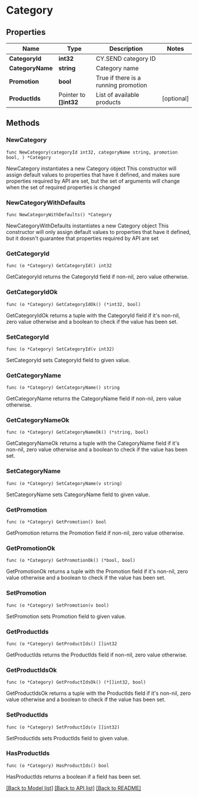 # Category

## Properties

Name | Type | Description | Notes
------------ | ------------- | ------------- | -------------
**CategoryId** | **int32** | CY.SEND category ID | 
**CategoryName** | **string** | Category name | 
**Promotion** | **bool** | True if there is a running promotion | 
**ProductIds** | Pointer to **[]int32** | List of available products | [optional] 

## Methods

### NewCategory

`func NewCategory(categoryId int32, categoryName string, promotion bool, ) *Category`

NewCategory instantiates a new Category object
This constructor will assign default values to properties that have it defined,
and makes sure properties required by API are set, but the set of arguments
will change when the set of required properties is changed

### NewCategoryWithDefaults

`func NewCategoryWithDefaults() *Category`

NewCategoryWithDefaults instantiates a new Category object
This constructor will only assign default values to properties that have it defined,
but it doesn't guarantee that properties required by API are set

### GetCategoryId

`func (o *Category) GetCategoryId() int32`

GetCategoryId returns the CategoryId field if non-nil, zero value otherwise.

### GetCategoryIdOk

`func (o *Category) GetCategoryIdOk() (*int32, bool)`

GetCategoryIdOk returns a tuple with the CategoryId field if it's non-nil, zero value otherwise
and a boolean to check if the value has been set.

### SetCategoryId

`func (o *Category) SetCategoryId(v int32)`

SetCategoryId sets CategoryId field to given value.


### GetCategoryName

`func (o *Category) GetCategoryName() string`

GetCategoryName returns the CategoryName field if non-nil, zero value otherwise.

### GetCategoryNameOk

`func (o *Category) GetCategoryNameOk() (*string, bool)`

GetCategoryNameOk returns a tuple with the CategoryName field if it's non-nil, zero value otherwise
and a boolean to check if the value has been set.

### SetCategoryName

`func (o *Category) SetCategoryName(v string)`

SetCategoryName sets CategoryName field to given value.


### GetPromotion

`func (o *Category) GetPromotion() bool`

GetPromotion returns the Promotion field if non-nil, zero value otherwise.

### GetPromotionOk

`func (o *Category) GetPromotionOk() (*bool, bool)`

GetPromotionOk returns a tuple with the Promotion field if it's non-nil, zero value otherwise
and a boolean to check if the value has been set.

### SetPromotion

`func (o *Category) SetPromotion(v bool)`

SetPromotion sets Promotion field to given value.


### GetProductIds

`func (o *Category) GetProductIds() []int32`

GetProductIds returns the ProductIds field if non-nil, zero value otherwise.

### GetProductIdsOk

`func (o *Category) GetProductIdsOk() (*[]int32, bool)`

GetProductIdsOk returns a tuple with the ProductIds field if it's non-nil, zero value otherwise
and a boolean to check if the value has been set.

### SetProductIds

`func (o *Category) SetProductIds(v []int32)`

SetProductIds sets ProductIds field to given value.

### HasProductIds

`func (o *Category) HasProductIds() bool`

HasProductIds returns a boolean if a field has been set.


[[Back to Model list]](../README.md#documentation-for-models) [[Back to API list]](../README.md#documentation-for-api-endpoints) [[Back to README]](../README.md)


